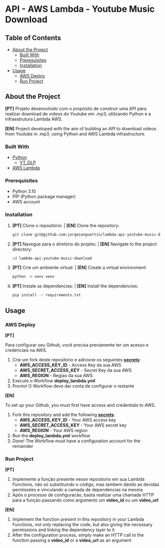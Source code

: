# API - AWS Lambda - Youtube Music Download

## Table of Contents

- [About the Project](#about-the-project)
  - [Built With](#built-with)
  - [Prerequisites](#prerequisites)
  - [Installation](#installation)
- [Usage](#usage)
  - [AWS Deploy ](#aws-deploy)
  - [Run Project ](#run-project)

## About the Project

**[PT]** Projeto desenvolvido com o propósito de construir uma API para realizar download de videos do Youtube
em .mp3, utilizando Python e a infraestrutura Lambda AWS.

**[EN]** Project developed with the aim of building an API to download videos from Youtube
in .mp3, using Python and AWS Lambda infrastructure.

### Built With

- [Python](https://www.python.org/)
    - [YT_DLP](https://pypi.org/project/yt-dlp/)
- [AWS Lambda](https://aws.amazon.com/pt/pm/lambda/)

### Prerequisites

- Python 3.10
- PIP (Python package manager)
- AWS account

### Installation

1. **[PT]** Clone o repositório: | **[EN]** Clone the repository:
    ```bash
    git clone git@github.com:jorgezanguettin/lambda-api-youtube-music-download.git
    ```
2. **[PT]** Navegue para o diretório do projeto: | **[EN]**  Navigate to the project directory:
    ```bash
    cd lambda-api-youtube-music-download
    ```
3. **[PT]** Crie um ambiente virtual: | **[EN]** Create a virtual environment:
    ```bash
    python -m venv venv
    ```
4. **[PT]** Instale as dependencias: | **[EN]** Install the dependencies:
    ```bash
    pip install -r requirements.txt
    ```

## Usage

### AWS Deploy

**[PT]**

Para configurar seu Github, você precisa previamente ter um acesso e credenciais na AWS.

1. Crie um fork deste repositório e adicione os seguintes **[secrets](https://docs.github.com/pt/actions/security-guides/using-secrets-in-github-actions)**:
    - **AWS_ACCESS_KEY_ID** - Access Key da sua AWS
    - **AWS_SECRET_ACCESS_KEY** - Secret Key da sua AWS
    - **AWS_REGION** - Regiao da sua AWS
2. Execute o Workflow **deploy_lambda.yml**
3. Pronto! O Workflow deve dar conta de configurar o restante


**[EN]**

To set up your Github, you must first have access and credentials to AWS.

1. Fork this repository and add the following **[secrets](https://docs.github.com/pt/actions/security-guides/using-secrets-in-github-actions)**:
    - **AWS_ACCESS_KEY_ID** - Your AWS access key
    - **AWS_SECRET_ACCESS_KEY** - Your AWS secret key
    - **AWS_REGION** - Your AWS region
2. Run the **deploy_lambda.yml** workflow
3. Done! The Workflow must have a configuration account for the remainder

### Run Project

**[PT]**

1. Implemente a função presente nesse repositorio em sua Lambda Functions, não só substituindo o código, mas tambem dando as devidas permissões e vinculando a camada de dependencias na mesma
2. Após o processo de configuracão, basta realizar uma chamada HTTP para a função passando como argumento um **video_id** ou um **video_url**

**[EN]**

1. Implement the function present in this repository in your Lambda Functions, not only replacing the code, but also giving the necessary permissions and linking the dependency layer to it
2. After the configuration process, simply make an HTTP call to the function passing a **video_id** or a **video_url** as an argument
